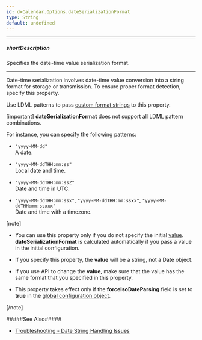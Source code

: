 ```yaml
---
id: dxCalendar.Options.dateSerializationFormat
type: String
default: undefined
---
```

---
##### shortDescription
Specifies the date-time value serialization format.

---
Date-time serialization involves date-time value conversion into a string format for storage or transmission. To ensure proper format detection, specify this property.

Use LDML patterns to pass [custom format strings](/concepts/Common/Value%20Formatting/10%20Format%20UI%20Component%20Values/20%20Custom%20Format%20String.md '/Documentation/Guide/Common/Value_Formatting/#Format_UI_Component_Values/Custom_Format_String') to this property.

[important] **dateSerializationFormat** does not support all LDML pattern combinations.

For instance, you can specify the following patterns:

- `"yyyy-MM-dd"`    
A date.  

- `"yyyy-MM-ddTHH:mm:ss"`    
Local date and time.  

- `"yyyy-MM-ddTHH:mm:ssZ"`    
Date and time in UTC.  

- `"yyyy-MM-ddTHH:mm:ssx"`, `"yyyy-MM-ddTHH:mm:ssxx"`, `"yyyy-MM-ddTHH:mm:ssxxx"`    
Date and time with a timezone.

[note]

- You can use this property only if you do not specify the initial [value](/api-reference/10%20UI%20Components/dxCalendar/1%20Configuration/value.md '{basewidgetpath}/Configuration/#value'). **dateSerializationFormat** is calculated automatically if you pass a value in the initial configuration.

- If you specify this property, the **value** will be a string, not a Date object.

- If you use API to change the **value**, make sure that the value has the same format that you specified in this property.

- This property takes effect only if the **forceIsoDateParsing** field is set to **true** in the [global configuration object](/api-reference/50%20Common/utils/config(config).md '/Documentation/ApiReference/Common/utils/#configconfig').

[/note]

#####See Also#####
- [Troubleshooting - Date String Handling Issues](/concepts/80%20Troubleshooting/10%20Date%20String%20Handling%20Issues/00%20Date%20String%20Handling%20Issues.md '/Documentation/Guide/Troubleshooting/Date_String_Handling_Issues/')